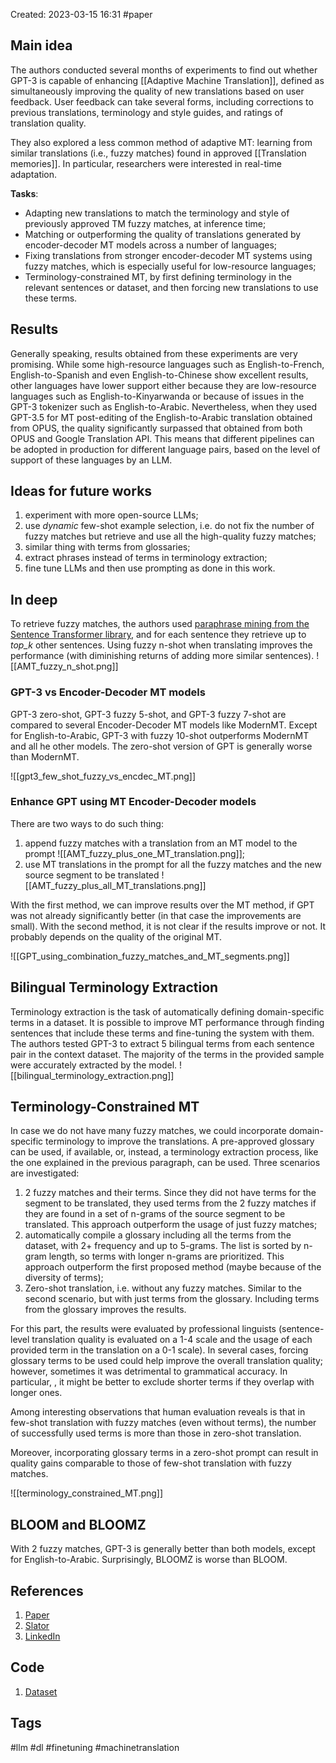 Created: 2023-03-15 16:31
#paper

## Main idea
The authors conducted several months of experiments to find out whether GPT-3 is capable of enhancing [[Adaptive Machine Translation]], defined as simultaneously improving the quality of new translations based on user feedback.
User feedback can take several forms, including corrections to previous translations, terminology and style guides, and ratings of translation quality.

They also explored a less common method of adaptive MT: learning from similar translations (i.e., fuzzy matches) found in approved [[Translation memories]]. In particular, researchers were interested in real-time adaptation.

**Tasks**:
- Adapting new translations to match the terminology and style of previously approved TM fuzzy matches, at inference time; 
- Matching or outperforming the quality of translations generated by encoder-decoder MT models across a number of languages; 
- Fixing translations from stronger encoder-decoder MT systems using fuzzy matches, which is especially useful for low-resource languages;
- Terminology-constrained MT, by first defining terminology in the relevant sentences or dataset, and then forcing new translations to use these terms.

## Results
Generally speaking, results obtained from these experiments are very promising. While some high-resource languages such as English-to-French, English-to-Spanish and even English-to-Chinese show excellent results, other languages have lower support either because they are low-resource languages such as English-to-Kinyarwanda or because of issues in the GPT-3 tokenizer such as English-to-Arabic. 
Nevertheless, when they used GPT-3.5 for MT post-editing of the English-to-Arabic translation obtained from OPUS, the quality significantly surpassed that obtained from both OPUS and Google Translation API. 
This means that different pipelines can be adopted in production for different language pairs, based on the level of support of these languages by an LLM.

## Ideas for future works
1. experiment with more open-source LLMs;
2. use *dynamic* few-shot example selection, i.e. do not fix the number of fuzzy matches but  retrieve and use all the high-quality fuzzy matches;
3. similar thing with terms from glossaries;
4. extract phrases instead of terms in terminology extraction;
5. fine tune LLMs and then use prompting as done in this work.

## In deep
To retrieve fuzzy matches, the authors used [paraphrase mining from the Sentence Transformer library](https://www.sbert.net/examples/applications/paraphrase-mining/README.html), and for each sentence they retrieve up to *top_k* other sentences. Using fuzzy n-shot when translating improves the performance (with diminishing returns of adding more similar sentences).
![[AMT_fuzzy_n_shot.png]]

### GPT-3 vs Encoder-Decoder MT models
GPT-3 zero-shot, GPT-3 fuzzy 5-shot, and GPT-3 fuzzy 7-shot are compared to several Encoder-Decoder MT models like ModernMT. Except for English-to-Arabic, GPT-3 with fuzzy 10-shot outperforms ModernMT and all he other models. The zero-shot version of GPT is generally worse than ModernMT.

![[gpt3_few_shot_fuzzy_vs_encdec_MT.png]]

### Enhance GPT using MT Encoder-Decoder models
There are two ways to do such thing:
1. append fuzzy matches with a translation from an MT model to the prompt ![[AMT_fuzzy_plus_one_MT_translation.png]];
2. use MT translations in the prompt for all the fuzzy matches and the new source segment to be translated ![[AMT_fuzzy_plus_all_MT_translations.png]]

With the first method, we can improve results over the MT method, if GPT was not already significantly better (in that case the improvements are small).
With the second method, it is not clear if the results improve or not. It probably depends on the quality of the original MT.

![[GPT_using_combination_fuzzy_matches_and_MT_segments.png]]

## Bilingual Terminology Extraction
Terminology extraction is the task of automatically defining domain-specific terms in a dataset. It is possible to improve MT performance through finding sentences that include these terms and fine-tuning the system with them.
The authors tested GPT-3 to extract 5 bilingual terms from each sentence pair in the context dataset. The majority of the terms in the provided sample were accurately extracted by the model.
![[bilingual_terminology_extraction.png]]

## Terminology-Constrained MT
In case we do not have many fuzzy matches, we could incorporate domain-specific terminology to improve the translations. A pre-approved glossary can be used, if available, or, instead, a terminology extraction process, like the one explained in the previous paragraph, can be used.
Three scenarios are investigated:
1. 2 fuzzy matches and their terms. Since they did not have terms for the segment to be translated, they used  terms from the 2 fuzzy matches if they are found in a set of n-grams of the source segment to be translated. This approach outperform the usage of just fuzzy matches;
2. automatically compile a glossary including all the terms from the dataset, with 2+ frequency and up to 5-grams. The list is sorted by n-gram length, so terms with longer n-grams are prioritized. This approach outperform the first proposed method (maybe because of the diversity of terms);
3. Zero-shot translation, i.e. without any fuzzy matches. Similar to the second scenario, but with just terms from the glossary. Including terms from the glossary improves the results.

For this part, the results were evaluated by professional linguists (sentence-level translation quality is evaluated on a 1-4 scale and the usage of each provided term in the translation on a 0-1 scale).
In several cases, forcing glossary terms to be used could help improve the overall translation quality; however, sometimes it was detrimental to grammatical accuracy. In particular, , it might be better to exclude shorter terms if they overlap with longer ones.

Among interesting observations that human evaluation reveals is that in few-shot translation with fuzzy matches (even without terms), the number of successfully used terms is more than those in zero-shot translation.

Moreover, incorporating glossary terms in a zero-shot prompt can result in quality gains comparable to those of few-shot translation with fuzzy matches.

![[terminology_constrained_MT.png]]

## BLOOM and BLOOMZ
With 2 fuzzy matches, GPT-3 is generally better than both models, except for English-to-Arabic. Surprisingly, BLOOMZ is worse than BLOOM.


## References
1. [Paper](https://arxiv.org/pdf/2301.13294.pdf)
2. [Slator](https://slator.com/fuzzy-matches-refine-machine-translation-gpt-3-large-language-models/)
3. [LinkedIn](https://www.linkedin.com/feed/update/urn:li:activity:7041296184006586368/?updateEntityUrn=urn%3Ali%3Afs_feedUpdate%3A%28V2%2Curn%3Ali%3Aactivity%3A7041296184006586368%29)

## Code
1. [Dataset](https://tico-19.github.io/)

## Tags
#llm #dl #finetuning #machinetranslation
